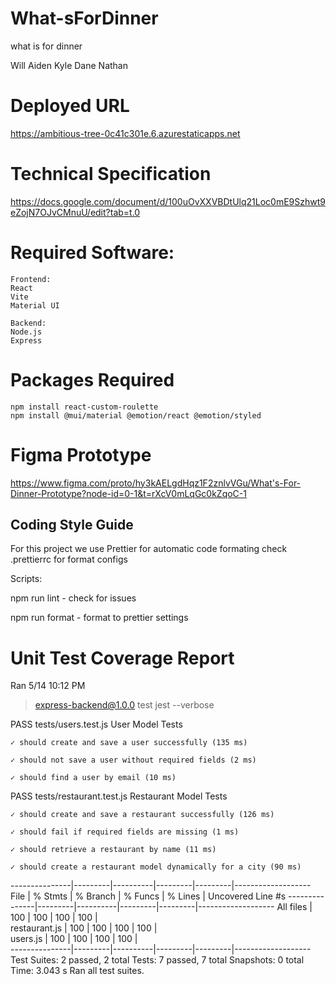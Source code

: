 # What-sForDinner

what is for dinner

Will Aiden Kyle Dane Nathan

# Deployed URL

https://ambitious-tree-0c41c301e.6.azurestaticapps.net

# Technical Specification

https://docs.google.com/document/d/100uOvXXVBDtUlq21Loc0mE9Szhwt9eZojN7OJvCMnuU/edit?tab=t.0


# Required Software:

```
Frontend:
React
Vite
Material UI

Backend:
Node.js
Express

```
# Packages Required
```
npm install react-custom-roulette
npm install @mui/material @emotion/react @emotion/styled
```
# Figma Prototype

https://www.figma.com/proto/hy3kAELgdHqz1F2znlvVGu/What's-For-Dinner-Prototype?node-id=0-1&t=rXcV0mLqGc0kZqoC-1

## Coding Style Guide

For this project we use Prettier for automatic code formating
check .prettierrc for format configs

Scripts:

npm run lint - check for issues

npm run format - format to prettier settings

# Unit Test Coverage Report

Ran 5/14 10:12 PM

> express-backend@1.0.0 test
> jest --verbose

 PASS  tests/users.test.js
  User Model Tests
  
    ✓ should create and save a user successfully (135 ms)
    
    ✓ should not save a user without required fields (2 ms)
    
    ✓ should find a user by email (10 ms)

 PASS  tests/restaurant.test.js
  Restaurant Model Tests
  
    ✓ should create and save a restaurant successfully (126 ms)
    
    ✓ should fail if required fields are missing (1 ms)
  
    ✓ should retrieve a restaurant by name (11 ms)
    
    ✓ should create a restaurant model dynamically for a city (90 ms)
    

---------------|---------|----------|---------|---------|-------------------
File           | % Stmts | % Branch | % Funcs | % Lines | Uncovered Line #s 
---------------|---------|----------|---------|---------|-------------------
All files      |     100 |      100 |     100 |     100 |                   
 restaurant.js |     100 |      100 |     100 |     100 |                   
 users.js      |     100 |      100 |     100 |     100 |                   
---------------|---------|----------|---------|---------|-------------------
Test Suites: 2 passed, 2 total
Tests:       7 passed, 7 total
Snapshots:   0 total
Time:        3.043 s
Ran all test suites.


